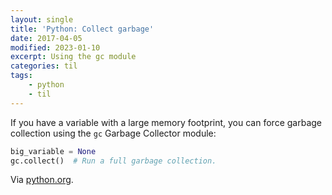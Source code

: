 ```yaml
---
layout: single
title: 'Python: Collect garbage'
date: 2017-04-05
modified: 2023-01-10
excerpt: Using the gc module
categories: til
tags:
    - python
    - til
---
```


If you have a variable with a large memory footprint, you can force garbage collection
using the `gc` Garbage Collector module:

```python
big_variable = None
gc.collect()  # Run a full garbage collection.
```

Via [python.org](https://docs.python.org/3/library/gc.html).
